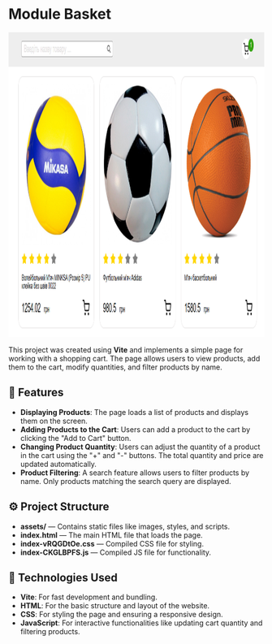 # Module Basket
<p align="center">
  <img src="img/Screenshot_11.png" alt="Image 1" width="1000" height="600">
 
</p>

This project was created using **Vite** and implements a simple page for working with a shopping cart. The page allows users to view products, add them to the cart, modify quantities, and filter products by name.

## 🛒 Features

- **Displaying Products**: The page loads a list of products and displays them on the screen.
- **Adding Products to the Cart**: Users can add a product to the cart by clicking the "Add to Cart" button.
- **Changing Product Quantity**: Users can adjust the quantity of a product in the cart using the "+" and "-" buttons. The total quantity and price are updated automatically.
- **Product Filtering**: A search feature allows users to filter products by name. Only products matching the search query are displayed.

## ⚙️ Project Structure

- **assets/** — Contains static files like images, styles, and scripts.
- **index.html** — The main HTML file that loads the page.
- **index-vRQGDtOe.css** — Compiled CSS file for styling.
- **index-CKGLBPFS.js** — Compiled JS file for functionality.

## 🔧 Technologies Used

- **Vite**: For fast development and bundling.
- **HTML**: For the basic structure and layout of the website.
- **CSS**: For styling the page and ensuring a responsive design.
- **JavaScript**: For interactive functionalities like updating cart quantity and filtering products.




